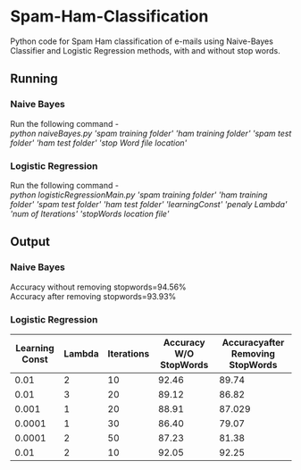 # Spam-Ham-Classification
Python code for Spam Ham classification of e-mails using Naive-Bayes Classifier and Logistic Regression methods, with and without stop words.
## Running 
### Naive Bayes
Run the following command - <br><i>python naiveBayes.py 'spam training folder' 'ham training folder' 'spam test folder' 'ham test folder' 'stop Word file location'</i>

### Logistic Regression
Run the following command -<br> <i>python logisticRegressionMain.py 'spam training folder' 'ham training folder' 'spam test folder' 'ham test folder' 'learningConst' 'penaly Lambda' 'num of Iterations' 'stopWords location file'</i>

## Output
### Naive Bayes
Accuracy without removing stopwords=94.56% <br>
Accuracy after removing stopwords=93.93%

### Logistic Regression

Learning Const | Lambda  | Iterations| Accuracy W/O StopWords|  Accuracyafter Removing StopWords
-------------- | ------- |-----------| ----------------------| --------------------------
0.01           |  2      |  10       | 92.46                 | 89.74
0.01           | 3       |  20       | 89.12                 | 86.82
0.001          |  1      | 20        |  88.91                | 87.029
0.0001         | 1       | 30        |   86.40               | 79.07
0.0001         | 2       | 50        |  87.23                | 81.38
0.01           | 2       | 10        |  92.05                | 92.25
